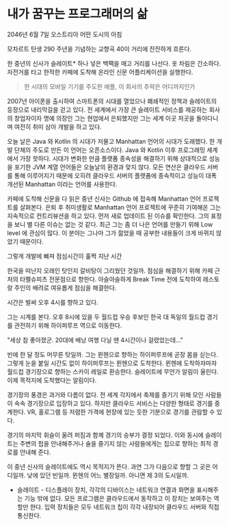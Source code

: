 # 내가 꿈꾸는 프로그래머의 삶

2046년 6월 7일 오스트리아 어떤 도시의 아침

모차르트 탄생 290 주년을 기념하는 교향곡 40이 거리에 잔잔하게 흐른다.

한 중년의 신사가 슬레이트* 하나 넣은 백팩을 매고 거리를 나선다. 옷 차림은 간소하다. 자전거를 타고 한적한 카페에 도착해 온라인 신문 어플리케이션을 실행한다.

> 한 시대의 모바일 기기를 주도한 애플, 이 회사의 추락은 어디까지인가

2007년 아이폰을 출시하여 스마트폰의 시대를 열었으나 폐쇄적인 정책과 슬레이트의 등장으로 내리막길을 걷고 있다.  전 세계에서 가장 큰 슬레이트 서비스를 제공하는 회사의 창업자이자 명예 의장인 그는 현업에서 은퇴했지만 그는 세계 이곳 저곳을 돌아다니며 여전히 취미 삼아 개발을 하고 있다.

오늘 날은 Java 와 Kotlin 의 시대가 저물고 Manhattan 언어의 시대가 도래했다. 한 개발 단체의 주도로 만든 이 언어는 오픈소스이다. Java 와 Kotlin 이후 프로그래밍 세계에서 가장 핫하다. 시대가 변화한 만큼 플랫폼 종속성을 해결하기 위해 상대적으로 성능을 포기한 JVM 계열 언어들은 오늘날의 환경과 맞지 않다. 모든 연산은 클라우드 서버를 통해 이루어지기 때문에 오히려 클라우드 서버의 플랫폼에 종속적이고 성능이 대폭 개선된 Manhattan 이라는 언어를 사용한다.

카페에 도착해 신문을 다 읽은 중년 신사는 Github 에 접속해 Manhattan 언어 프로젝트를 살펴본다. 은퇴 후 취미생활로 Manhattan 언어 프로젝트에 꾸준히 기여해온 그는 지속적으로 컨트리뷰션을 하고 있다. 먼저 새로 업데이트 된 이슈를 확인한다. 그의 표정을 보니 별 다른 이슈는 없는 것 같다. 최근 그는 좀 더 나은 언어를 만들기 위해 Low level 에 관심이 많다. 이 분야는 그나마 그가 젊었을 때 공부한 내용들이 크게 바뀌지 않았기 때문이다.

그렇게 개발에 빠져 점심시간이 훌쩍 지난 시간

한국을 떠난지 오래인 탓인지 갈비탕이 그리웠던 것일까. 점심을 해결하기 위해 카페 근처의 타펠슈피츠 전문점으로 향한다. 아슬아슬하게 Break Time 전에 도착하여 레스토랑 주인의 배려로 여유롭게 점심을 해결한다.

시간은 벌써 오후 4시를 향하고 있다.

그는 시계를 본다. 오후 8시에 있을 두 월드컵 우승 후보인 한국 대 독일의 월드컵 경기를 관전하기 위해 하이퍼루프 역으로 이동한다.

"세상 참 좋아졌군. 20대에 배낭 여행 다닐 땐 4시간이나 걸렸었는데..."

빈에 한 달 정도 머무른 탓일까. 그는 뮌헨으로 향하는 하이퍼루프에 곧장 몸을 싣는다. 그렇게 눈을 붙일 시간도 없이 하이퍼루프는 뮌헨으로 도착한다. 뮌헨에 도착하자마자 월드컵 경기장으로 향하는 스카이 레일로 환승한다. 슬레이트에 무언가 알림이 울린다. 이제 목적지에 도착했다는 알림이다.

경기장의 풍경은 과거와 다름이 없다. 전 세계 각지에서 축제를 즐기기 위해 모인 사람들이 속속 경기장으로 입장하고 있다. 하지만 클라우드 서비스는 다양한 형태로 경기를 중계한다. VR, 홀로그램 등 저렴한 가격에 현장에 있는 듯한 기분으로 경기를 관람할 수 있다.

경기의 마지막 휘슬이 울려 퍼짐과 함께 경기의 승부가 결정 되었다. 이와 동시에 슬레이트는 주변의 펍을 안내해주거나 술을 즐기지 않는 사람들에게는 집으로 향하는 최적 경로를 안내해 준다.

이 중년 신사의 슬레이트에도 역시 목적지가 뜬다. 과연 그가 다음으로 향할 그 곳은 어디일까. 낮에 있던 빈일까. 뮌헨의 어느 별장일까. 아니면 제 3의 도시일까.


* 슬레이트 - 디스플레이 장치, 각각의 디바이스는 네트워크 연결과 화면을 표시해주는 기능 밖에 없다. 모든 프로그램은 클라우드에서 동작하고 이 장치는 보여주는 역할만 한다. 입력 장치들은 모두 네트워크 칩이 각각 내장되어 클라우드 서버와 직접 통신한다.
